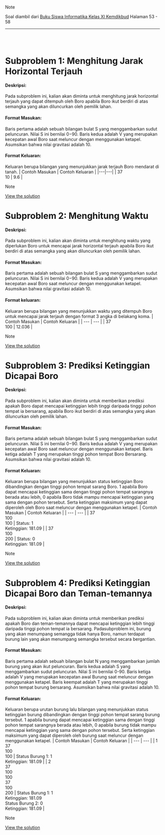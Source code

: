 > [!NOTE]
> Soal diambil dari [Buku Siswa Informatika Kelas XI Kemdikbud](https://static.buku.kemdikbud.go.id/content/pdf/bukuteks/kurikulum21/Informatika-BS-KLS-XI.pdf) Halaman 53 - 58

---

<br><br>

# Subproblem 1: Menghitung Jarak Horizontal Terjauh

#### Deskripsi:

Pada subproblem ini, kalian akan diminta untuk menghitung jarak horizontal terjauh yang dapat ditempuh oleh Boro apabila Boro ikut berdiri di atas semangka yang akan diluncurkan oleh pemilik lahan.

#### Format Masukan:

Baris pertama adalah sebuah bilangan bulat S yang menggambarkan sudut peluncuran. Nilai S ini bernilai 0−90. Baris kedua adalah V yang merupakan kecepatan awal Boro saat meluncur dengan menggunakan ketapel. Asumsikan bahwa nilai gravitasi adalah 10.

#### Format Keluaran:

Keluaran berupa bilangan yang menunjukkan jarak terjauh Boro mendarat di tanah.
| Contoh Masukan | Contoh Keluaran |
|---|---|
| 37<br>10 | 9.6 |

> [!NOTE]
> [View the solution](problem1.cpp)

# Subproblem 2: Menghitung Waktu

#### Deskripsi:

Pada subproblem ini, kalian akan diminta untuk menghitung waktu yang diperlukan Boro untuk mencapai jarak horizontal terjauh apabila Boro ikut berdiri di atas semangka yang akan diluncurkan oleh pemilik lahan.

#### Format Masukan:

Baris pertama adalah sebuah bilangan bulat S yang menggambarkan sudut peluncuran. Nilai S ini bernilai 0−90. Baris kedua adalah V yang merupakan kecepatan awal Boro saat meluncur dengan menggunakan ketapel. Asumsikan bahwa nilai gravitasi adalah 10.

#### Format keluaran:

Keluaran berupa bilangan yang menunjukkan waktu yang ditempuh Boro untuk mencapai jarak terjauh dengan format 3 angka di belakang koma.
| Contoh Masukan | Contoh Keluaran |
| --- | --- |
| 37<br>100 | 12.036 |

> [!NOTE]
> [View the solution](problem2.cpp)

# Subproblem 3: Prediksi Ketinggian Dicapai Boro

#### Deskripsi:

Pada subproblem ini, kalian akan diminta untuk memberikan prediksi apakah Boro dapat mencapai ketinggian lebih tinggi daripada tinggi pohon tempat ia bersarang, apabila Boro ikut berdiri di atas semangka yang akan diluncurkan oleh pemilik lahan.

#### Format Masukan:

Baris pertama adalah sebuah bilangan bulat S yang menggambarkan sudut peluncuran. Nilai S ini bernilai 0−90. Baris kedua adalah V yang merupakan kecepatan awal Boro saat meluncur dengan menggunakan ketapel. Baris ketiga adalah T yang merupakan tinggi pohon tempat Boro Bersarang. Asumsikan bahwa nilai gravitasi adalah 10.

#### Format Keluaran:

Keluaran berupa bilangan yang menunjukkan status ketinggian Boro dibandingkan dengan tinggi pohon tempat sarang Boro. 1 apabila Boro dapat mencapai ketinggian sama dengan tinggi pohon tempat sarangnya berada atau lebih, 0 apabila Boro tidak mampu mencapai ketinggian yang sama dengan pohon tersebut. Serta ketinggian maksimum yang dapat diperoleh oleh Boro saat meluncur dengan menggunakan ketapel.
| Contoh Masukan | Contoh Keluaran |
| --- | --- |
| 37<br>100<br>100 | Status: 1<br>Ketinggian: 181.09 |
| 37<br>100<br>200 | Status: 0<br>Ketinggian: 181.09 |

> [!NOTE]
> [View the solution](problem3.cpp)

# Subproblem 4: Prediksi Ketinggian Dicapai Boro dan Teman-temannya

#### Deskripsi:

Pada subproblem ini, kalian akan diminta untuk memberikan prediksi apakah Boro dan teman-temannya dapat mencapai ketinggian lebih tinggi daripada tinggi pohon tempat ia bersarang. Padasubproblem ini, burung yang akan menumpang semangga tidak hanya Boro, namun terdapat burung lain yang akan menumpang semangka tersebut secara bergantian.

#### Format Masukan:

Baris pertama adalah sebuah bilangan bulat N yang menggambarkan jumlah burung yang akan ikut peluncuran. Baris kedua adalah S yang menggambarkan sudut peluncuran. Nilai S ini bernilai 0-90. Baris ketiga adalah V yang merupakan kecepatan awal Burung saat meluncur dengan menggunakan ketapel. Baris keempat adalah T yang merupakan tinggi pohon tempat burung bersarang. Asumsikan bahwa nilai gravitasi adalah 10.

#### Format Keluaran:

Keluaran berupa urutan burung lalu bilangan yang menunjukkan status ketinggian burung dibandingkan dengan tinggi pohon tempat sarang burung tersebut. 1 apabila burung dapat mencapai ketinggian sama dengan tinggi pohon tempat sarangnya berada atau lebih, 0 apabila burung tidak mampu mencapai ketinggian yang sama dengan pohon tersebut. Serta ketinggian maksimum yang dapat diperoleh oleh burung saat meluncur dengan menggunakan ketapel.
| Contoh Masukan | Contoh Keluaran |
| --- | --- |
| 1<br>37<br>100<br>100 | Status Burung 1: 1<br>Ketinggian: 181.09 |
| 2<br>37<br>100<br>100<br>37<br>100<br>200 | Status Burung 1: 1<br>Ketinggian: 181.09<br>Status Burung 2: 0<br>Ketinggian: 181.09 |

> [!NOTE]
> [View the solution](problem4.cpp)
